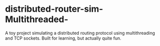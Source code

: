 # distributed-router-sim-Multithreaded-
A toy project simulating a distributed routing protocol using multithreading and TCP sockets. Built for learning, but actually quite fun.
